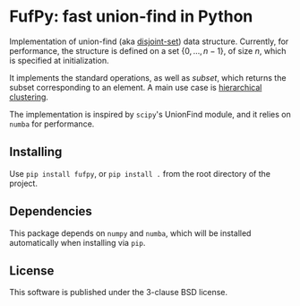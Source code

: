 # FufPy: fast union-find in Python

Implementation of union-find (aka [disjoint-set](https://en.wikipedia.org/wiki/Disjoint-set_data_structure)) data structure.
Currently, for performance, the structure is defined on a set $\{0, \dots, n-1\}$, of size $n$, which is specified at initialization.

It implements the standard operations, as well as $subset$, which returns the subset corresponding to an element.
A main use case is [hierarchical clustering](https://en.wikipedia.org/wiki/Hierarchical_clustering).

The implementation is inspired by `scipy`'s UnionFind module, and it relies on `numba` for performance.

## Installing

Use `pip install fufpy`, or `pip install .` from the root directory of the project.

## Dependencies

This package depends on `numpy` and `numba`, which will be installed automatically when installing via `pip`.

## License

This software is published under the 3-clause BSD license.
